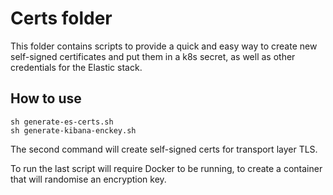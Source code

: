 # Certs folder

This folder contains scripts to provide a quick and easy way to create new self-signed certificates and put them in a k8s secret, as well as other credentials for the Elastic stack.

## How to use

```
sh generate-es-certs.sh
sh generate-kibana-enckey.sh
```

The second command will create self-signed certs for transport layer TLS.

To run the last script will require Docker to be running, to create a container that will randomise an encryption key.